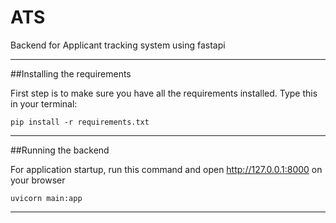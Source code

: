 # ATS
Backend for Applicant tracking system using fastapi

---
##Installing the requirements

First step is to make sure you have all the requirements installed. Type this in your terminal:

`pip install -r requirements.txt`

---

##Running the backend

For application startup, run this command and open http://127.0.0.1:8000 on your browser

`uvicorn main:app`

---

